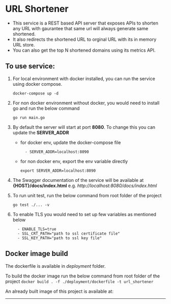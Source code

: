 # URL Shortener

- This service is a REST based API server that exposes APIs to shorten any URL with gaurantee that same url will always generate same shortened.
- It also redirects the shortened URL to orginal URL with its in memory URL store.
- You can also get the top N shortened domains using its metrics API.

## To use service:

1. For local environment with docker installed, you can run the service using docker compose.
   ```
   docker-compose up -d
   ```

2. For non docker environment without docker, you would need to install go and run the below command 
    ```
    go run main.go
    ```

3. By default the server will start at port **8080**. To change this you can update the **SERVER_ADDR**
    - for docker env, update the docker-compose file 
        ```
          - SERVER_ADDR=localhost:8090
        ```
    - for non docker env, export the env variable directly
        ```
        export SERVER_ADDR=localhost:8090
        ```

4. The Swagger documentation of the service will be available at **{HOST}/docs/index.html** e.g. *http://localhost:8080/docs/index.html*
   
5. To run unit test, run the below command from root folder of the project
    ```
    go test ./... -v
    ```
6. To enable TLS you would need to set up few variables as mentioned below
    ```
      - ENABLE_TLS=true
      - SSL_CRT_PATH="path to ssl certificate file"
      - SSL_KEY_PATH="path to ssl key file"
    ```

## Docker image build

The dockerfile is available in *deployment* folder.

To build the docker image run the below command from root folder of the project
    ```
    docker build . -f ./deployment/dockerfile -t url_shortener
    ```

An already built image of this project is available at:
** **